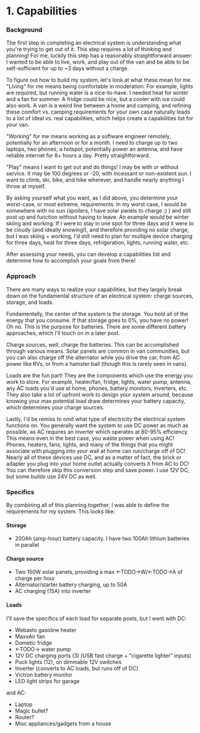 # 1. Capabilities

### Background
The first step in completing an electrical system is understanding what you're trying to get out of it. This step requires a lot of thinking and planning! For me, luckily this step has a reasonably straightforward answer: I wanted to be able to live, work, and play out of the van and be able to be self-sufficient for up to ~3 days without a charge.

To figure out how to build my system, let's look at what these mean for me. "Living" for me means being comfortable in moderation. For example, lights are required, but running water is a nice-to-have. I needed heat for winter and a fan for summer. A fridge could be nice, but a cooler with ice could also work. A van is a weird line between a home and camping, and refining these comfort vs. camping requirements for your own case naturally leads to a list of ideal vs. real capabilities, which helps create a capabilities list for your van.

"Working" for me means working as a software engineer remotely, potentially for an afternoon or for a month. I need to charge up to two laptops, two phones, a hotspot, potentially power an antenna, and have reliable internet for 8+ hours a day. Pretty straightforward.

"Play" means I want to get out and do things! I may be with or without service. It may be 100 degrees or -20, with incessant or non-existent sun. I want to climb, ski, bike, and hike wherever, and handle nearly anything I throw at myself.

By asking yourself what you want, as I did above, you determine your worst-case, or most extreme, requirements. In my worst case, I would be somewhere with no sun (spoilers, I have solar panels to charge ;) ) and still post up and function without having to leave. An example would be winter skiing and working. If I were to stay in one spot for three days and it were to be cloudy (and ideally snowing!), and therefore providing no solar charge, but I was skiing + working, I'd still need to plan for multiple device charging for three days, heat for three days, refrigeration, lights, running water, etc.

After assessing your needs, you can develop a capabilities list and determine how to accomplish your goals from there!


### Approach
There are many ways to realize your capabilities, but they largely break down on the fundamental structure of an electrical system: charge sources, storage, and loads.

Fundamentally, the center of the system is the storage. You hold all of the energy that you consume. If that storage goes to 0%, you have no power! Oh no. This is the purpose for batteries. There are some different battery approaches, which I'll touch on in a later post.

Charge sources, well, charge the batteries. This can be accomplished through various means. Solar panels are common in van communities, but you can also charge off the alternator while you drive the car, from AC power like RVs, or from a hamster ball (though this is rarely seen in vans).

Loads are the fun part! They are the components which use the energy you work to store. For example, heater/fan, fridge, lights, water pump, antenna, any AC  loads you'd use at home, phones, battery monitors, inverters, etc. They also take a lot of upfront work to design your system around, because knowing your max potential load draw determines your battery capacity, which determines your charge sources.

Lastly, I'd be remiss to omit what type of electricity the electrical system functions on. You generally want the system to use DC power as much as possible, as AC requires an inverter which operates at 80-95% efficiency. This means even in the best case, you waste power when using AC! Phones, heaters, fans, lights, and many of the things that you might associate with plugging into your wall at home can run/charge off of DC! Nearly all of these devices use DC, and as a matter of fact, the brick or adapter you plug into your home outlet actually converts it from AC to DC! You can therefore skip this conversion step and save power. I use 12V DC, but some builds use 24V DC as well.

### Specifics
By combining all of this planning together, I was able to define the requirements for my system. This looks like:

#### Storage
- 200Ah (amp-hour) battery capacity. I have two 100Ah lithium batteries in parallel

#### Charge source
- Two 150W solar panels, providing a max <-TODO->W/<-TODO->A of charge per hour
- Alternator/starter battery charging, up to 50A
- AC charging (15A) into inverter 

#### Loads
I'll save the specifics of each load for separate posts, but I went with DC:
- Webasto gasoline heater 
- MaxxAir fan
- Dometic fridge
- <-TODO-> water pump
- 12V DC charging ports (3) (USB fast charge + "cigarette lighter" inputs)
- Puck lights (12), on dimmable 12V switches
- Inverter (converts to AC loads, but runs off of DC)
- Victron battery monitor
- LED light strips for garage

and AC:
- Laptop
- Magic bullet?
- Router?
- Misc appliances/gadgets from a house 